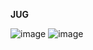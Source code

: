 **JUG**

![image](https://github.com/user-attachments/assets/a6a9086c-53ff-44e8-9fb8-5f6de44c8b15)
![image](https://github.com/user-attachments/assets/4211d9e3-8862-4a6e-a38c-998776a27721)

